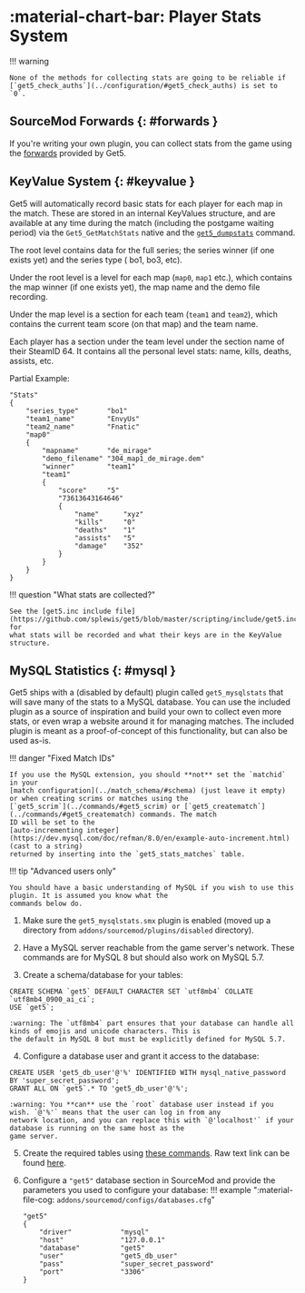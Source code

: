 # :material-chart-bar: Player Stats System

!!! warning

    None of the methods for collecting stats are going to be reliable if
    [`get5_check_auths`](../configuration/#get5_check_auths) is set to `0`.

## SourceMod Forwards {: #forwards }

If you're writing your own plugin, you can collect stats from the game using the
[forwards](./events_and_forwards.md) provided by Get5.

## KeyValue System {: #keyvalue }

Get5 will automatically record basic stats for each player for each map in the match. These are stored in an internal
KeyValues structure, and are available at any time during the match (including the postgame waiting period) via the
`Get5_GetMatchStats` native and the [`get5_dumpstats`](../commands/#get5_dumpstats) command.

The root level contains data for the full series; the series winner (if one exists yet) and the series type (
bo1, bo3, etc).

Under the root level is a level for each map (`map0`, `map1` etc.), which contains the map winner (if one exists yet),
the map name and the demo file recording.

Under the map level is a section for each team (`team1` and `team2`), which contains the current team score (on
that map) and the team name.

Each player has a section under the team level under the section name of their SteamID 64. It contains all the personal
level stats: name, kills, deaths, assists, etc.

Partial Example:

```
"Stats"
{
	"series_type"       "bo1"
	"team1_name"        "EnvyUs"
	"team2_name"        "Fnatic"
	"map0"
	{
		"mapname"		"de_mirage"
		"demo_filename" "304_map1_de_mirage.dem"
		"winner"		"team1"
		"team1"
		{
			"score"		"5"
			"73613643164646"
			{
				"name"		"xyz"
				"kills"		"0"
				"deaths"    "1"
				"assists"	"5"
				"damage"	"352"
			}
		}
	}
}
```

!!! question "What stats are collected?"

    See the [get5.inc include file](https://github.com/splewis/get5/blob/master/scripting/include/get5.inc#L1769) for
    what stats will be recorded and what their keys are in the KeyValue structure.

## MySQL Statistics {: #mysql }

Get5 ships with a (disabled by default) plugin called `get5_mysqlstats` that will save many of the stats to a MySQL
database. You can use the included plugin as a source of inspiration and build your own to collect even more stats, or
even wrap a website around it for managing matches. The included plugin is meant as a proof-of-concept of this
functionality, but can also be used as-is.

!!! danger "Fixed Match IDs"

    If you use the MySQL extension, you should **not** set the `matchid` in your
    [match configuration](../match_schema/#schema) (just leave it empty) or when creating scrims or matches using the
    [`get5_scrim`](../commands/#get5_scrim) or [`get5_creatematch`](../commands/#get5_creatematch) commands. The match
    ID will be set to the
    [auto-incrementing integer](https://dev.mysql.com/doc/refman/8.0/en/example-auto-increment.html) (cast to a string)
    returned by inserting into the `get5_stats_matches` table.

!!! tip "Advanced users only"

    You should have a basic understanding of MySQL if you wish to use this plugin. It is assumed you know what the
    commands below do.

1. Make sure the `get5_mysqlstats.smx` plugin is enabled (moved up a directory from `addons/sourcemod/plugins/disabled`
   directory).

2. Have a MySQL server reachable from the game server's network. These commands are for MySQL 8 but should also work on
MySQL 5.7.

3. Create a schema/database for your tables:
```mysql
CREATE SCHEMA `get5` DEFAULT CHARACTER SET `utf8mb4` COLLATE `utf8mb4_0900_ai_ci`;
USE `get5`;
```
    :warning: The `utf8mb4` part ensures that your database can handle all kinds of emojis and unicode characters. This is
    the default in MySQL 8 but must be explicitly defined for MySQL 5.7.

4. Configure a database user and grant it access to the database:
```mysql
CREATE USER 'get5_db_user'@'%' IDENTIFIED WITH mysql_native_password BY 'super_secret_password';
GRANT ALL ON `get5`.* TO 'get5_db_user'@'%';
```
    :warning: You **can** use the `root` database user instead if you wish. `@'%'` means that the user can log in from any
    network location, and you can replace this with `@'localhost'` if your database is running on the same host as the
    game server.

5. Create the required tables using [these commands](https://github.com/splewis/get5/blob/master/misc/import_stats.sql).
Raw text link can be found [here](https://raw.githubusercontent.com/splewis/get5/master/misc/import_stats.sql).

6. Configure a `"get5"` database section in SourceMod and provide the parameters you used to configure your database:
!!! example ":material-file-cog: `addons/sourcemod/configs/databases.cfg`"

    ```
    "get5"
    {
        "driver"			"mysql"
        "host"				"127.0.0.1"
        "database"			"get5"
        "user"				"get5_db_user"
        "pass"				"super_secret_password"
        "port"			    "3306"
    }
    ```
